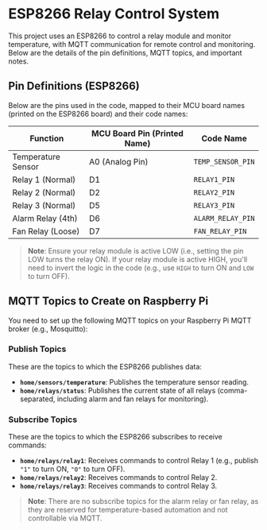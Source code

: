 # ESP8266 Relay Control System

This project uses an ESP8266 to control a relay module and monitor temperature, with MQTT communication for remote control and monitoring. Below are the details of the pin definitions, MQTT topics, and important notes.

## Pin Definitions (ESP8266)

Below are the pins used in the code, mapped to their MCU board names (printed on the ESP8266 board) and their code names:

| **Function**         | **MCU Board Pin (Printed Name)** | **Code Name**         |
|-----------------------|----------------------------------|-----------------------|
| Temperature Sensor   | A0 (Analog Pin)                 | `TEMP_SENSOR_PIN`     |
| Relay 1 (Normal)     | D1                              | `RELAY1_PIN`          |
| Relay 2 (Normal)     | D2                              | `RELAY2_PIN`          |
| Relay 3 (Normal)     | D5                              | `RELAY3_PIN`          |
| Alarm Relay (4th)    | D6                              | `ALARM_RELAY_PIN`     |
| Fan Relay (Loose)    | D7                              | `FAN_RELAY_PIN`       |

> **Note**: Ensure your relay module is active LOW (i.e., setting the pin LOW turns the relay ON). If your relay module is active HIGH, you'll need to invert the logic in the code (e.g., use `HIGH` to turn ON and `LOW` to turn OFF).

## MQTT Topics to Create on Raspberry Pi

You need to set up the following MQTT topics on your Raspberry Pi MQTT broker (e.g., Mosquitto):

### Publish Topics

These are the topics to which the ESP8266 publishes data:

- **`home/sensors/temperature`**: Publishes the temperature sensor reading.
- **`home/relays/status`**: Publishes the current state of all relays (comma-separated, including alarm and fan relays for monitoring).

### Subscribe Topics

These are the topics to which the ESP8266 subscribes to receive commands:

- **`home/relays/relay1`**: Receives commands to control Relay 1 (e.g., publish `"1"` to turn ON, `"0"` to turn OFF).
- **`home/relays/relay2`**: Receives commands to control Relay 2.
- **`home/relays/relay3`**: Receives commands to control Relay 3.

> **Note**: There are no subscribe topics for the alarm relay or fan relay, as they are reserved for temperature-based automation and not controllable via MQTT.
